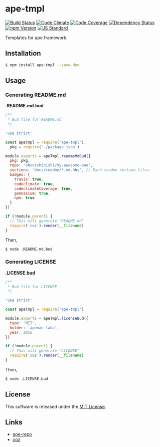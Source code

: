ape-tmpl
==========

<!---
This file is generated by ape-tmpl. Do not update manually.
--->

<!-- Badge Start -->
<a name="badges"></a>

[![Build Status][bd_travis_shield_url]][bd_travis_url]
[![Code Climate][bd_codeclimate_shield_url]][bd_codeclimate_url]
[![Code Coverage][bd_codeclimate_coverage_shield_url]][bd_codeclimate_url]
[![Dependency Status][bd_gemnasium_shield_url]][bd_gemnasium_url]
[![npm Version][bd_npm_shield_url]][bd_npm_url]
[![JS Standard][bd_standard_shield_url]][bd_standard_url]

[bd_repo_url]: https://github.com/ape-repo/ape-tmpl
[bd_travis_url]: http://travis-ci.org/ape-repo/ape-tmpl
[bd_travis_shield_url]: http://img.shields.io/travis/ape-repo/ape-tmpl.svg?style=flat
[bd_travis_com_url]: http://travis-ci.com/ape-repo/ape-tmpl
[bd_travis_com_shield_url]: https://api.travis-ci.com/ape-repo/ape-tmpl.svg?token=
[bd_license_url]: https://github.com/ape-repo/ape-tmpl/blob/master/LICENSE
[bd_codeclimate_url]: http://codeclimate.com/github/ape-repo/ape-tmpl
[bd_codeclimate_shield_url]: http://img.shields.io/codeclimate/github/ape-repo/ape-tmpl.svg?style=flat
[bd_codeclimate_coverage_shield_url]: http://img.shields.io/codeclimate/coverage/github/ape-repo/ape-tmpl.svg?style=flat
[bd_gemnasium_url]: https://gemnasium.com/ape-repo/ape-tmpl
[bd_gemnasium_shield_url]: https://gemnasium.com/ape-repo/ape-tmpl.svg
[bd_npm_url]: http://www.npmjs.org/package/ape-tmpl
[bd_npm_shield_url]: http://img.shields.io/npm/v/ape-tmpl.svg?style=flat
[bd_standard_url]: http://standardjs.com/
[bd_standard_shield_url]: https://img.shields.io/badge/code%20style-standard-brightgreen.svg

<!-- Badge End -->


<!-- Description Start -->
<a name="description"></a>

Templates for ape framework.

<!-- Description End -->




<!-- Sections Start -->
<a name="sections"></a>

<!-- Section from "doc/guides/01.Installation.md.hbs" Start -->

<a name="section-doc-guides-01-installation-md"></a>
Installation
------------

```bash
$ npm install ape-tmpl --save-dev
```

<!-- Section from "doc/guides/01.Installation.md.hbs" End -->

<!-- Section from "doc/guides/02.Usage.md.hbs" Start -->

<a name="section-doc-guides-02-usage-md"></a>
Usage
-----

### Generating README.md

**.README.md.bud**

```javascript
/**
 * Bud file for README.md
 */

'use strict'

const apeTmpl = require('ape-tmpl'),
  pkg = require('./package.json')

module.exports = apeTmpl.readmeMdBud({
  pkg: pkg,
  repo: 'okunishinishi/my-awesome-one',
  sections: 'docs/readme/*.md.hbs', // Each readme section files.
  badges: {
    travis: true,
    codeclimate: true,
    codeclimateCoverage: true,
    gemnasium: true,
    npm: true
  }
})

if (!module.parent) {
  // This will generate "README.md"
  require('coz').render(__filename)
}

```

Then,

```bash
$ node .README.md.bud
```


### Generating LICENSE

**.LICENSE.bud**

```javascript
/**
 * Bud file for LICENSE
 */

'use strict'

const apeTmpl = require('ape-tmpl')

module.exports = apeTmpl.licenseBud({
  type: 'MIT',
  holder: 'apeman-labo',
  year: 2015
})

if (!module.parent) {
  // This will generate "LICENSE"
  require('coz').render(__filename)
}
```

Then,

```bash
$ node .LICENSE.bud
```

<!-- Section from "doc/guides/02.Usage.md.hbs" End -->


<!-- Sections Start -->


<!-- LICENSE Start -->
<a name="license"></a>

License
-------
This software is released under the [MIT License](https://github.com/ape-repo/ape-tmpl/blob/master/LICENSE).

<!-- LICENSE End -->


<!-- Links Start -->
<a name="links"></a>

Links
------

+ [ape-repo](https://github.com/ape-repo)
+ [coz](https://github.com/coz-repo/coz)

<!-- Links End -->
